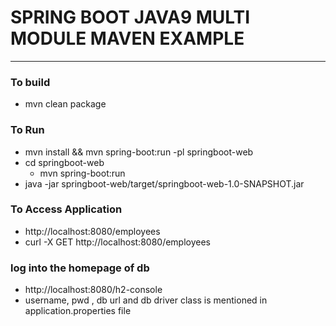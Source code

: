 # SPRING BOOT JAVA9 MULTI MODULE MAVEN EXAMPLE 

---

### To build 
* mvn clean package 

### To Run 
* mvn install && mvn spring-boot:run -pl springboot-web
* cd springboot-web
    * mvn spring-boot:run 
* java -jar springboot-web/target/springboot-web-1.0-SNAPSHOT.jar

### To Access Application 
* http://localhost:8080/employees
* curl -X GET http://localhost:8080/employees


### log into the homepage of db
* http://localhost:8080/h2-console
* username, pwd , db url and db driver class is mentioned in application.properties file


